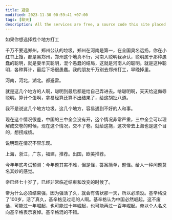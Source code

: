 ```yaml
---
title: 避雷
modified: 2023-11-30 00:59:41 +07:00
tags: [聊天]
description: All the services are free, a source code this site placed on github repository and intergration with netlify service, another service that you can use is github page for hosting your own static site.
---
```


 如果你想选择找个地方打工

千万不要选郑州，郑州公认的垃圾，郑州在河南是第一，在全国臭名远扬，你在小红书上搜，都是黑郑州，郑州这个地真不行，河南人聪明我承认，聪明属于那种愚蠢的聪明，就是耍半天聪明，混个愚蠢的结局，这就是河南人的聪明。就是这种聪明，各种算计，最后下场很愚蠢。我的朋友千万别去郑州打工，早晚掉里。

河南，河北，湖北。都避雷。

就是这几个地方的人啊，聪明到最后都是给自己弄进去。啥聪明啊，天天给这侮辱聪明。算计个蛋啊，拿易经算还算不出结果了，给这胡扯八道。

我不是说这几个地方垃圾，这几个地方，容易遇到不好的人和事。

现在这个情况很差，中国的三中全会没有开，这个情况非常严重，三中全会可以理解成交卷的时候，现在这个情况，交不了卷。就给这拖，这次帝去上海也是这个目的，想捞成绩。

说明现在情况不容乐观。

上海，浙江，广东，福建，推荐。出国，欧美推荐。

今年年底考试预测：今年题其实不难，但是怪，答案简单，题怪。给人一种问题莫名其妙的感觉。

帝已经七十岁了，已经非常临近结束和改变的时候了。

帝为什么必须结束强，因为强活了久，就会有告状那一天，所以必须没。基辛格没了100岁，活了真久，基辛格见过毛的人啊。基辛格认为中国必然崛起，这不废话，可能过一年崛起，也可能过十年崛起，也可能再过一百年崛起。帝以个人名义向基辛格表示哀悼。基辛格混的不错。



